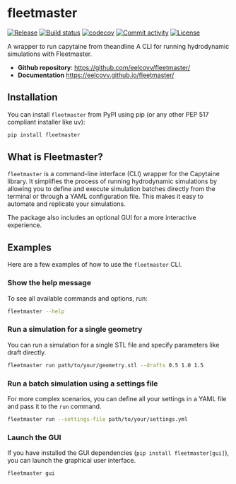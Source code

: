 # fleetmaster

[![Release](https://img.shields.io/github/v/release/eelcovv/fleetmaster)](https://img.shields.io/github/v/release/eelcovv/fleetmaster)
[![Build status](https://img.shields.io/github/actions/workflow/status/eelcovv/fleetmaster/main.yml?branch=main)](https://github.com/eelcovv/fleetmaster/actions/workflows/main.yml?query=branch%3Amain)
[![codecov](https://codecov.io/gh/eelcovv/fleetmaster/branch/main/graph/badge.svg)](https://codecov.io/gh/eelcovv/fleetmaster)
[![Commit activity](https://img.shields.io/github/commit-activity/m/eelcovv/fleetmaster)](https://img.shields.io/github/commit-activity/m/eelcovv/fleetmaster)
[![License](https://img.shields.io/github/license/eelcovv/fleetmaster)](https://img.shields.io/github/license/eelcovv/fleetmaster)

A wrapper to run capytaine from theandline
A CLI for running hydrodynamic simulations with Fleetmaster.

- **Github repository**: <https://github.com/eelcovv/fleetmaster/>
- **Documentation** <https://eelcovv.github.io/fleetmaster/>

## Installation

You can install `fleetmaster` from PyPI using pip (or any other PEP 517 compliant installer like uv):

```bash
pip install fleetmaster
```

## What is Fleetmaster?

`fleetmaster` is a command-line interface (CLI) wrapper for the Capytaine library. It simplifies the process of running hydrodynamic simulations by allowing you to define and execute simulation batches directly from the terminal or through a YAML configuration file. This makes it easy to automate and replicate your simulations.

The package also includes an optional GUI for a more interactive experience.

## Examples

Here are a few examples of how to use the `fleetmaster` CLI.

### Show the help message

To see all available commands and options, run:

```bash
fleetmaster --help
```

### Run a simulation for a single geometry

You can run a simulation for a single STL file and specify parameters like draft directly.

```bash
fleetmaster run path/to/your/geometry.stl --drafts 0.5 1.0 1.5
```

### Run a batch simulation using a settings file

For more complex scenarios, you can define all your settings in a YAML file and pass it to the `run` command.

```bash
fleetmaster run --settings-file path/to/your/settings.yml
```

### Launch the GUI

If you have installed the GUI dependencies (`pip install fleetmaster[gui]`), you can launch the graphical user interface.

```bash
fleetmaster gui
```
